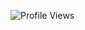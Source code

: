 <!--START_SECTION:waka-->
![Profile Views](http://img.shields.io/badge/Profile%20Views-8-blue)


<!--END_SECTION:waka-->

